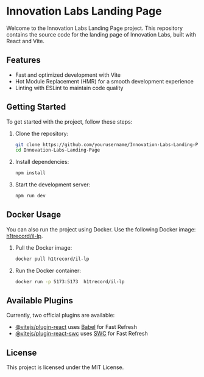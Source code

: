 # Innovation Labs Landing Page

Welcome to the Innovation Labs Landing Page project. This repository contains the source code for the landing page of Innovation Labs, built with React and Vite.

## Features

- Fast and optimized development with Vite
- Hot Module Replacement (HMR) for a smooth development experience
- Linting with ESLint to maintain code quality

## Getting Started

To get started with the project, follow these steps:

1. Clone the repository:

   ```sh
   git clone https://github.com/yourusername/Innovation-Labs-Landing-Page.git
   cd Innovation-Labs-Landing-Page
   ```

2. Install dependencies:

   ```sh
   npm install
   ```

3. Start the development server:
   ```sh
   npm run dev
   ```

## Docker Usage

You can also run the project using Docker. Use the following Docker image: [h1trecord/il-lp](https://hub.docker.com/repository/docker/h1trecord/il-lp/general).

1. Pull the Docker image:

   ```sh
   docker pull h1trecord/il-lp
   ```

2. Run the Docker container:
   ```sh
   docker run -p 5173:5173  h1trecord/il-lp
   ```

## Available Plugins

Currently, two official plugins are available:

- [@vitejs/plugin-react](https://github.com/vitejs/vite-plugin-react/blob/main/packages/plugin-react/README.md) uses [Babel](https://babeljs.io/) for Fast Refresh
- [@vitejs/plugin-react-swc](https://github.com/vitejs/vite-plugin-react-swc) uses [SWC](https://swc.rs/) for Fast Refresh

## License

This project is licensed under the MIT License.
